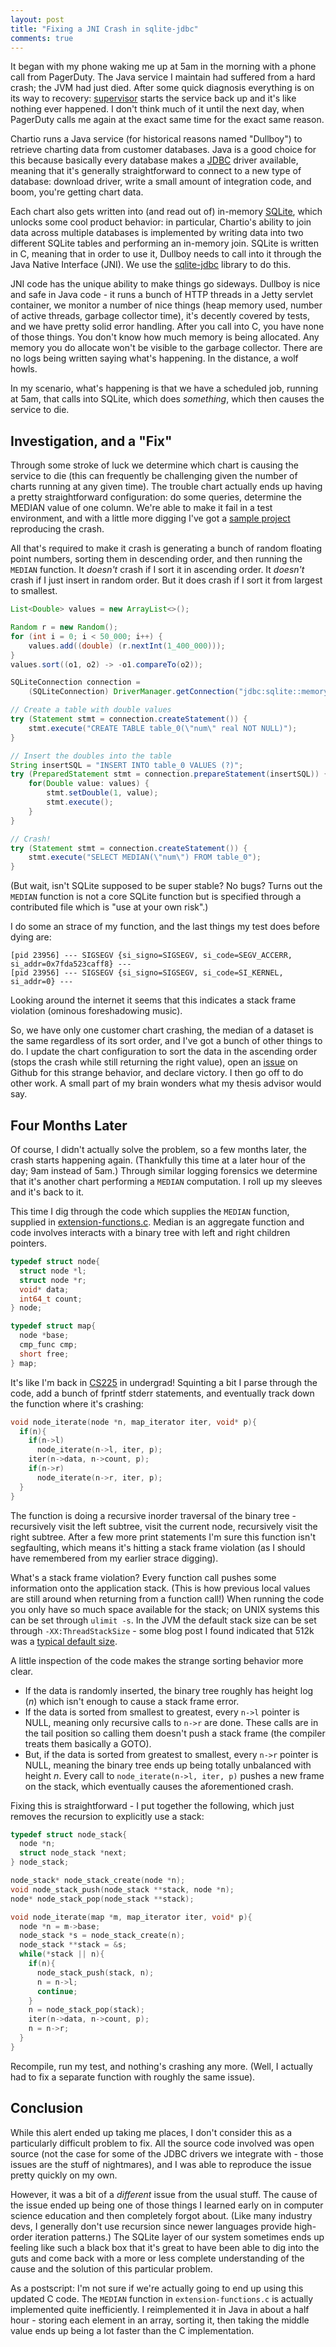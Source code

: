 ```yaml
---
layout: post
title: "Fixing a JNI Crash in sqlite-jdbc"
comments: true
---
```


It began with my phone waking me up at 5am in the morning with a phone call from PagerDuty.  The Java service I maintain had suffered from a hard crash; the JVM had just died.  After some quick diagnosis everything is on its way to recovery: [supervisor](http://supervisord.org/) starts the service back up and it's like nothing ever happened.  I don't think much of it until the next day, when PagerDuty calls me again at the exact same time for the exact same reason.

Chartio runs a Java service (for historical reasons named "Dullboy") to retrieve charting data from customer databases.  Java is a good choice for this because basically every database makes a [JDBC](https://www.oracle.com/technetwork/java/javase/jdbc/index.html) driver available, meaning that it's generally straightforward to connect to a new type of database: download driver, write a small amount of integration code, and boom, you're getting chart data.

Each chart also gets written into (and read out of) in-memory [SQLite](https://www.sqlite.org/index.html), which unlocks some cool product behavior: in particular, Chartio's ability to join data across multiple databases is implemented by writing data into two different SQLite tables and performing an in-memory join.  SQLite is written in C, meaning that in order to use it, Dullboy needs to call into it through the Java Native Interface (JNI).  We use the [sqlite-jdbc](https://github.com/xerial/sqlite-jdbc) library to do this.

JNI code has the unique ability to make things go sideways.  Dullboy is nice and safe in Java code - it runs a bunch of HTTP threads in a Jetty servlet container, we monitor a number of nice things (heap memory used, number of active threads, garbage collector time), it's decently covered by tests, and we have pretty solid error handling.  After you call into C, you have none of those things.  You don't know how much memory is being allocated.  Any memory you do allocate won't be visible to the garbage collector.  There are no logs being written saying what's happening.  In the distance, a wolf howls.

In my scenario, what's happening is that we have a scheduled job, running at 5am, that calls into SQLite, which does _something_, which then causes the service to die.

## Investigation, and a "Fix"

Through some stroke of luck we determine which chart is causing the service to die (this can frequently be challenging given the number of charts running at any given time).  The trouble chart actually ends up having a pretty straightforward configuration: do some queries, determine the MEDIAN value of one column.  We're able to make it fail in a test environment, and with a little more digging I've got a [sample project](https://github.com/tildedave/sqlite-jdbc-crash) reproducing the crash.

All that's required to make it crash is generating a bunch of random floating point numbers, sorting them in descending order, and then running the `MEDIAN` function.  It *doesn't* crash if I sort it in ascending order.  It *doesn't* crash if I just insert in random order.  But it does crash if I sort it from largest to smallest.

```java
List<Double> values = new ArrayList<>();

Random r = new Random();
for (int i = 0; i < 50_000; i++) {
    values.add((double) (r.nextInt(1_400_000)));
}
values.sort((o1, o2) -> -o1.compareTo(o2));

SQLiteConnection connection =
    (SQLiteConnection) DriverManager.getConnection("jdbc:sqlite::memory:");

// Create a table with double values
try (Statement stmt = connection.createStatement()) {
    stmt.execute("CREATE TABLE table_0(\"num\" real NOT NULL)");
}

// Insert the doubles into the table
String insertSQL = "INSERT INTO table_0 VALUES (?)";
try (PreparedStatement stmt = connection.prepareStatement(insertSQL)) {
    for(Double value: values) {
        stmt.setDouble(1, value);
        stmt.execute();
    }
}

// Crash!
try (Statement stmt = connection.createStatement()) {
    stmt.execute("SELECT MEDIAN(\"num\") FROM table_0");
}
```

(But wait, isn't SQLite supposed to be super stable?  No bugs?  Turns out the `MEDIAN` function is not a core SQLite function but is specified through a contributed file which is "use at your own risk".)

I do some an strace of my function, and the last things my test does before dying are:

```
[pid 23956] --- SIGSEGV {si_signo=SIGSEGV, si_code=SEGV_ACCERR, si_addr=0x7fda523caff8} ---
[pid 23956] --- SIGSEGV {si_signo=SIGSEGV, si_code=SI_KERNEL, si_addr=0} ---
```

Looking around the internet it seems that this indicates a stack frame violation (ominous foreshadowing music).

So, we have only one customer chart crashing, the median of a dataset is the same regardless of its sort order, and I've got a bunch of other things to do.  I update the chart configuration to sort the data in the ascending order (stops the crash while still returning the right value), open an [issue](https://github.com/xerial/sqlite-jdbc/issues/418) on Github for this strange behavior, and declare victory.  I then go off to do other work.  A small part of my brain wonders what my thesis advisor would say.

## Four Months Later

Of course, I didn't actually solve the problem, so a few months later, the crash starts happening again.  (Thankfully this time at a later hour of the day; 9am instead of 5am.)  Through similar logging forensics we determine that it's another chart performing a `MEDIAN` computation.  I roll up my sleeves and it's back to it.

This time I dig through the code which supplies the `MEDIAN` function, supplied in [extension-functions.c](https://github.com/tildedave/sqlite-extension-functions/blob/664b39199ce65363d9fa152cb388a0558545d588/extension-functions.c).  Median is an aggregate function and code involves interacts with a binary tree with left and right children pointers.

```c
typedef struct node{
  struct node *l;
  struct node *r;
  void* data;
  int64_t count;
} node;

typedef struct map{
  node *base;
  cmp_func cmp;
  short free;
} map;
```

It's like I'm back in [CS225](https://courses.engr.illinois.edu/cs225/) in undergrad!  Squinting a bit I parse through the code, add a bunch of fprintf stderr statements, and eventually track down the function where it's crashing:

```c
void node_iterate(node *n, map_iterator iter, void* p){
  if(n){
    if(n->l)
      node_iterate(n->l, iter, p);
    iter(n->data, n->count, p);
    if(n->r)
      node_iterate(n->r, iter, p);
  }
}
```

The function is doing a recursive inorder traversal of the binary tree - recursively visit the left subtree, visit the current node, recursively visit the right subtree.  After a few more print statements I'm sure this function isn't segfaulting, which means it's hitting a stack frame violation (as I should have remembered from my earlier strace digging).

What's a stack frame violation?  Every function call pushes some information onto the application stack.  (This is how previous local values are still around when returning from a function call!)  When running the code you only have so much space available for the stack; on UNIX systems this can be set through `ulimit -s`.  In the JVM the default stack size can be set through `-XX:ThreadStackSize` - some blog post I found indicated that 512k was a [typical default size](http://xmlandmore.blogspot.com/2014/09/jdk-8-thread-stack-size-tuning.html).

A little inspection of the code makes the strange sorting behavior more clear.
* If the data is randomly inserted, the binary tree roughly has height $\log(n)$ which isn't enough to cause a stack frame error.
* If the data is sorted from smallest to greatest, every `n->l` pointer is NULL, meaning only recursive calls to `n->r` are done.  These calls are in the tail position so calling them doesn't push a stack frame (the compiler treats them basically a GOTO).
* But, if the data is sorted from greatest to smallest, every `n->r` pointer is NULL, meaning the binary tree ends up being totally unbalanced with height $n$.  Every call to `node_iterate(n->l, iter, p)` pushes a new frame on the stack, which eventually causes the aforementioned crash.

Fixing this is straightforward - I put together the following, which just removes the recursion to explicitly use a stack:

```c
typedef struct node_stack{
  node *n;
  struct node_stack *next;
} node_stack;

node_stack* node_stack_create(node *n);
void node_stack_push(node_stack **stack, node *n);
node* node_stack_pop(node_stack **stack);

void node_iterate(map *m, map_iterator iter, void* p){
  node *n = m->base;
  node_stack *s = node_stack_create(n);
  node_stack **stack = &s;
  while(*stack || n){
    if(n){
      node_stack_push(stack, n);
      n = n->l;
      continue;
    }
    n = node_stack_pop(stack);
    iter(n->data, n->count, p);
    n = n->r;
  }
}
```

Recompile, run my test, and nothing's crashing any more.  (Well, I actually had to fix a separate function with roughly the same issue).

## Conclusion

While this alert ended up taking me places, I don't consider this as a particularly difficult problem to fix.  All the source code involved was open source (not the case for some of the JDBC drivers we integrate with - those issues are the stuff of nightmares), and I was able to reproduce the issue pretty quickly on my own.

However, it was a bit of a _different_ issue from the usual stuff.  The cause of the issue ended up being one of those things I learned early on in computer science education and then completely forgot about.  (Like many industry devs, I generally don't use recursion since newer languages provide high-order iteration patterns.)  The SQLite layer of our system sometimes ends up feeling like such a black box that it's great to have been able to dig into the guts and come back with a more or less complete understanding of the cause and the solution of this particular problem.

As a postscript: I'm not sure if we're actually going to end up using this updated C code.  The `MEDIAN` function in `extension-functions.c` is actually implemented quite inefficiently.  I reimplemented it in Java in about a half hour - storing each element in an array, sorting it, then taking the middle value ends up being a lot faster than the C implementation.
